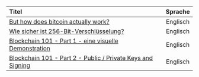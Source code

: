 | Titel                                                                                                        |  Sprache    | 
| :----------------------------------------------------------------------------------------------------------- | :-------:|
| [But how does bitcoin actually work?](https://www.youtube.com/watch?v=bBC-nXj3Ng4&t=41s)                     |Englisch|  
| [Wie sicher ist 256-Bit-Verschlüsselung?](https://www.youtube.com/watch?v=S9JGmA5_unY&t=25s)                 |Englisch|
| [Blockchain 101 - Part 1 - eine visuelle Demonstration](https://www.youtube.com/watch?v=_160oMzblY8&t=17s)   |Englisch|
| [Blockchain 101 - Part 2 - Public / Private Keys and Signing](https://www.youtube.com/watch?v=xIDL_akeras&t=26s)|Englisch|
